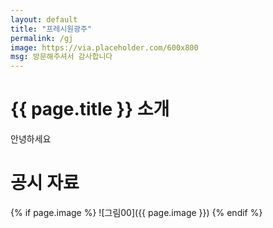 ```yaml
---
layout: default
title: "프레시원광주"
permalink: /gj
image: https://via.placeholder.com/600x800
msg: 방문해주셔서 감사합니다
---
```


# {{ page.title }} 소개

안녕하세요

# 공시 자료

{% if page.image %}
![그림00]({{ page.image }})
{% endif %}
